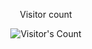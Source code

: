 <div align="center"> 
  <p>Visitor count</p>
  <img src="https://profile-counter.glitch.me/Xtratejr/count.svg" alt="Visitor's Count" />
</div>
